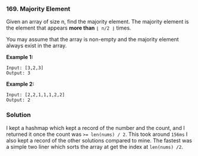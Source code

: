 ### 169. Majority Element

Given an array of size n, find the majority element. The majority element is the element that appears **more than** `⌊ n/2 ⌋` times.

You may assume that the array is non-empty and the majority element always exist in the array.

**Example 1:**
```
Input: [3,2,3]
Output: 3
```

**Example 2:**
```
Input: [2,2,1,1,1,2,2]
Output: 2
```

### Solution
I kept a hashmap which kept a record of the number and the count, and I returned it once the count was `>= len(nums) / 2`. This took around `156ms`
I also kept a record of the other solutions compared to mine. The fastest was a simple two liner which sorts the array at get the index at `len(nums) /2`.